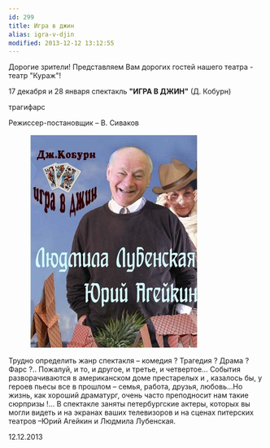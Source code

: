 ```yaml
---
id: 299
title: Игра в джин
alias: igra-v-djin
modified: 2013-12-12 13:12:55
---
```


Дорогие зрители! Представляем Вам дорогих гостей нашего театра - театр "Кураж"!

17 декабря и 28 января спектакль **"ИГРА В ДЖИН"** (Д. Кобурн)

трагифарс

Режиссер-постановщик – В. Сиваков

<figure><img src="./images/stories/af/afisha_igra_v_djin%20.jpg" /></figure>

Трудно определить жанр спектакля – комедия ? Трагедия ? Драма ? Фарс ?.. Пожалуй, и то, и другое, и третье, и четвертое… События разворачиваются в американском доме престарелых и , казалось бы, у героев пьесы все в прошлом – семья, работа, друзья, любовь…Но жизнь, как хороший драматург, очень часто преподносит нам такие сюрпризы !… В спектакле заняты петербургские актеры, которых вы могли видеть и на экранах ваших телевизоров и на сценах питерских театров –Юрий Агейкин и Людмила Лубенская.

12.12.2013

